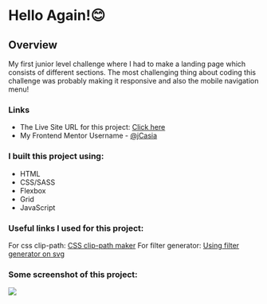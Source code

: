 # Hello Again!😊

## Overview

My first junior level challenge where I had to make a landing page which consists of different sections. The most challenging thing about coding this challenge was probably making it responsive and also the mobile navigation menu!

### Links

- The Live Site URL for this project: [Click here](https://jcasia-sunnyside-agency-landing-page.netlify.app/)
- My Frontend Mentor Username - [@jCasia](https://www.frontendmentor.io/profile/jCasia)

### I built this project using:

- HTML
- CSS/SASS
- Flexbox
- Grid
- JavaScript

### Useful links I used for this project:

For css clip-path: [CSS clip-path maker](https://bennettfeely.com/clippy/)
For filter generator: [Using filter generator on svg](https://codepen.io/sosuke/pen/Pjoqqp)

### Some screenshot of this project:

![](./images/desktop-view.png)
